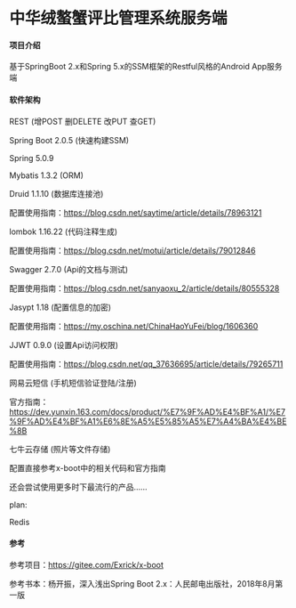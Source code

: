 #  中华绒螯蟹评比管理系统服务端

#### 项目介绍
基于SpringBoot 2.x和Spring 5.x的SSM框架的Restful风格的Android App服务端

#### 软件架构

REST (增POST 删DELETE 改PUT 查GET)

Spring Boot 2.0.5 (快速构建SSM)

Spring 5.0.9 

Mybatis 1.3.2 (ORM)

Druid 1.1.10 (数据库连接池)

配置使用指南：https://blog.csdn.net/saytime/article/details/78963121

lombok 1.16.22 (代码注释生成)

配置使用指南：https://blog.csdn.net/motui/article/details/79012846

Swagger 2.7.0 (Api的文档与测试)

配置使用指南：https://blog.csdn.net/sanyaoxu_2/article/details/80555328

Jasypt 1.18 (配置信息的加密)

配置使用指南：https://my.oschina.net/ChinaHaoYuFei/blog/1606360

JJWT 0.9.0 (设置Api访问权限)

配置使用指南：https://blog.csdn.net/qq_37636695/article/details/79265711

网易云短信 (手机短信验证登陆/注册)

官方指南：https://dev.yunxin.163.com/docs/product/%E7%9F%AD%E4%BF%A1/%E7%9F%AD%E4%BF%A1%E6%8E%A5%E5%85%A5%E7%A4%BA%E4%BE%8B

七牛云存储 (照片等文件存储)

配置直接参考x-boot中的相关代码和官方指南

还会尝试使用更多时下最流行的产品……

plan:

Redis

#### 参考 
参考项目：https://gitee.com/Exrick/x-boot

参考书本：杨开振，深入浅出Spring Boot 2.x：人民邮电出版社，2018年8月第一版 


